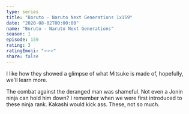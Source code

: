 ```yaml
---
type: series
title: "Boruto - Naruto Next Generations 1x159"
date: "2020-08-02T00:00:00"
name: "Boruto - Naruto Next Generations"
season: 1
episode: 159
rating: 3
ratingEmoji: "⭐️⭐️⭐️"
share: false
---
```


I like how they showed a glimpse of what Mitsuke is made of, hopefully, we'll learn more.

The combat against the deranged man was shameful. Not even a Jonin ninja can hold him down? I remember when we were first introduced to these ninja rank. Kakashi would kick ass. These, not so much.
